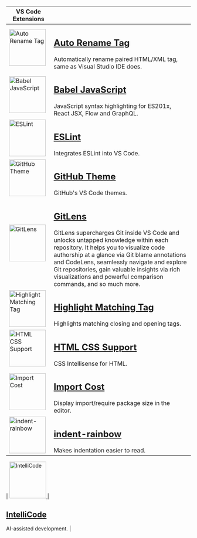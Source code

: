 | VS Code Extensions                                                                                                                                                                                                                                                                                        |                                                                                                                                                                                                                                                                                                                                                                                                                                                     |
| --------------------------------------------------------------------------------------------------------------------------------------------------------------------------------------------------------------------------------------------------------------------------------------------------------- | --------------------------------------------------------------------------------------------------------------------------------------------------------------------------------------------------------------------------------------------------------------------------------------------------------------------------------------------------------------------------------------------------------------------------------------------------- |
| <a href="https://marketplace.visualstudio.com/items?itemName=formulahendry.auto-rename-tag"><img width="100" src="https://formulahendry.gallerycdn.vsassets.io/extensions/formulahendry/auto-rename-tag/0.1.10/1644319230173/Microsoft.VisualStudio.Services.Icons.Default" alt="Auto Rename Tag">        | <h2><a href="https://marketplace.visualstudio.com/items?itemName=formulahendry.auto-rename-tag">Auto Rename Tag</a></h2>Automatically rename paired HTML/XML tag, same as Visual Studio IDE does.                                                                                                                                                                                                                                                   |
| <a href="https://marketplace.visualstudio.com/items?itemName=mgmcdermott.vscode-language-babel"><img width="100" src="https://mgmcdermott.gallerycdn.vsassets.io/extensions/mgmcdermott/vscode-language-babel/0.0.36/1643656897832/Microsoft.VisualStudio.Services.Icons.Default" alt="Babel JavaScript"> | <h2><a href="https://marketplace.visualstudio.com/items?itemName=mgmcdermott.vscode-language-babel">Babel JavaScript</a></h2>JavaScript syntax highlighting for ES201x, React JSX, Flow and GraphQL.                                                                                                                                                                                                                                                |
| <a href="https://marketplace.visualstudio.com/items?itemName=dbaeumer.vscode-eslint"><img width="100" src="https://dbaeumer.gallerycdn.vsassets.io/extensions/dbaeumer/vscode-eslint/2.3.0/1670230582430/Microsoft.VisualStudio.Services.Icons.Default" alt="ESLint">                                     | <h2><a href="https://marketplace.visualstudio.com/items?itemName=dbaeumer.vscode-eslint">ESLint</a></h2>Integrates ESLint into VS Code.                                                                                                                                                                                                                                                                                                             |
| <a href="https://marketplace.visualstudio.com/items?itemName=GitHub.github-vscode-theme"><img width="100" src="https://github.gallerycdn.vsassets.io/extensions/github/github-vscode-theme/6.3.2/1658208918815/Microsoft.VisualStudio.Services.Icons.Default" alt="GitHub Theme">                         | <h2><a href="https://marketplace.visualstudio.com/items?itemName=GitHub.github-vscode-theme">GitHub Theme</a></h2>GitHub's VS Code themes.                                                                                                                                                                                                                                                                                                          |
| <a href="https://marketplace.visualstudio.com/items?itemName=eamodio.gitlens"><img width="100" src="https://eamodio.gallerycdn.vsassets.io/extensions/eamodio/gitlens/2022.12.2304/1671786476796/Microsoft.VisualStudio.Services.Icons.Default" alt="GitLens">                                            | <h2><a href="https://marketplace.visualstudio.com/items?itemName=eamodio.gitlens">GitLens</a></h2>GitLens supercharges Git inside VS Code and unlocks untapped knowledge within each repository. It helps you to visualize code authorship at a glance via Git blame annotations and CodeLens, seamlessly navigate and explore Git repositories, gain valuable insights via rich visualizations and powerful comparison commands, and so much more. |
| <a href="https://marketplace.visualstudio.com/items?itemName=vincaslt.highlight-matching-tag"><img width="100" src="https://vincaslt.gallerycdn.vsassets.io/extensions/vincaslt/highlight-matching-tag/0.10.1/1624720983176/Microsoft.VisualStudio.Services.Icons.Default" alt="Highlight Matching Tag">  | <h2><a href="https://marketplace.visualstudio.com/items?itemName=vincaslt.highlight-matching-tag">Highlight Matching Tag</a></h2>Highlights matching closing and opening tags.                                                                                                                                                                                                                                                                      |
| <a href="https://marketplace.visualstudio.com/items?itemName=ecmel.vscode-html-css"><img width="100" src="https://ecmel.gallerycdn.vsassets.io/extensions/ecmel/vscode-html-css/1.13.1/1659218422410/Microsoft.VisualStudio.Services.Icons.Default" alt="HTML CSS Support">                               | <h2><a href="https://marketplace.visualstudio.com/items?itemName=ecmel.vscode-html-css">HTML CSS Support</a></h2>CSS Intellisense for HTML.                                                                                                                                                                                                                                                                                                         |
| <a href="https://marketplace.visualstudio.com/items?itemName=wix.vscode-import-cost"><img width="100" src="https://wix.gallerycdn.vsassets.io/extensions/wix/vscode-import-cost/3.3.0/1649579526643/Microsoft.VisualStudio.Services.Icons.Default" alt="Import Cost">                                     | <h2><a href="https://marketplace.visualstudio.com/items?itemName=wix.vscode-import-cost">Import Cost</a></h2>Display import/require package size in the editor.                                                                                                                                                                                                                                                                                     |
| <a href="https://marketplace.visualstudio.com/items?itemName=oderwat.indent-rainbow"><img width="100" src="https://oderwat.gallerycdn.vsassets.io/extensions/oderwat/indent-rainbow/8.3.1/1649543509070/Microsoft.VisualStudio.Services.Icons.Default" alt="indent-rainbow">                              | <h2><a href="https://marketplace.visualstudio.com/items?itemName=oderwat.indent-rainbow">indent-rainbow</a></h2>Makes indentation easier to read.                                                                                                                                                                                                                                                                                                   |

| <a href="https://marketplace.visualstudio.com/items?itemName=VisualStudioExptTeam.vscodeintellicode"><img width="100" src="https://visualstudioexptteam.gallerycdn.vsassets.io/extensions/visualstudioexptteam/vscodeintellicode/1.2.29/1666210748584/Microsoft.VisualStudio.Services.Icons.Default" alt="IntelliCode"> | <h2><a href="https://marketplace.visualstudio.com/items?itemName=VisualStudioExptTeam.vscodeintellicode">
IntelliCode</a></h2>AI-assisted development. |
